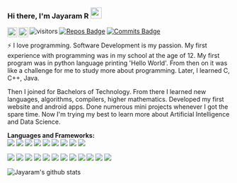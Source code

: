 ### Hi there, I'm Jayaram R <img src="https://media.giphy.com/media/hvRJCLFzcasrR4ia7z/giphy.gif" width="25px">
<a href="https://twitter.com/rj_jayaram">
  <img align="left" alt="Jayaram R | Twitter" width="22px" src="https://cdn.jsdelivr.net/npm/simple-icons@v3/icons/twitter.svg" />
</a>
<a href="https://www.linkedin.com/in/jayaram-r-58168a1a5/">
  <img align="left" alt="Abhishek's LinkdeIN" width="22px" src="https://cdn.jsdelivr.net/npm/simple-icons@v3/icons/linkedin.svg" />
</a>

![visitors](https://visitor-badge.glitch.me/badge?page_id=JayaramR307)
[![Repos Badge](https://badges.pufler.dev/repos/JayaramR307)](https://badges.pufler.dev)
[![Commits Badge](https://badges.pufler.dev/commits/monthly/JayaramR307)](https://badges.pufler.dev)


:zap: I love programming. Software Development is my passion. My first experience with programming was in my school at the age of 12. My first program was in python language printing 'Hello World'. From then on it was like a challenge for me to study more about programming. Later, I learned C, C++, Java.

Then I joined for Bachelors of Technology. From there I learned new languages, algorithms, compilers, higher mathematics. Developed my first website and android apps. Done numerous mini projects whenever I got the spare time. Now I'm trying my best to learn more about Artificial Intelligence and Data Science.

**Languages and Frameworks:**  
<img src="https://img.shields.io/badge/python%20-%2314354C.svg?&style=for-the-badge&logo=python&logoColor=white"/>
<img src="https://img.shields.io/badge/c%20-%2300599C.svg?&style=for-the-badge&logo=c&logoColor=white"/>
<img src="https://img.shields.io/badge/c++%20-%2300599C.svg?&style=for-the-badge&logo=c%2B%2B&ogoColor=white"/>
<img src="https://img.shields.io/badge/java-%23ED8B00.svg?&style=for-the-badge&logo=java&logoColor=white"/>
<img src="https://img.shields.io/badge/php-%23777BB4.svg?&style=for-the-badge&logo=php&logoColor=white"/>
<img src="https://img.shields.io/badge/javascript%20-%23323330.svg?&style=for-the-badge&logo=javascript&logoColor=%23F7DF1E"/>
<img src="https://img.shields.io/badge/html5%20-%23E34F26.svg?&style=for-the-badge&logo=html5&logoColor=white"/>
<img src="https://img.shields.io/badge/css3%20-%231572B6.svg?&style=for-the-badge&logo=css3&logoColor=white"/>
<img src="https://img.shields.io/badge/node.js%20-%2343853D.svg?&style=for-the-badge&logo=node.js&logoColor=white"/>

<img src="https://img.shields.io/badge/react%20-%2320232a.svg?&style=for-the-badge&logo=react&logoColor=%2361DAFB"/>
<img src="https://img.shields.io/badge/bootstrap%20-%23563D7C.svg?&style=for-the-badge&logo=bootstrap&logoColor=white"/>
<img src="https://img.shields.io/badge/jquery%20-%230769AD.svg?&style=for-the-badge&logo=jquery&logoColor=white"/>
<img src="https://img.shields.io/badge/Flutter%20-%2302569B.svg?&style=for-the-badge&logo=Flutter&logoColor=white" />

<img src="https://img.shields.io/badge/git%20-%23F05033.svg?&style=for-the-badge&logo=git&logoColor=white"/>
<img src="https://img.shields.io/badge/github%20-%23121011.svg?&style=for-the-badge&logo=github&logoColor=white"/>

<img src="https://img.shields.io/badge/mysql-%2300f.svg?&style=for-the-badge&logo=mysql&logoColor=white"/>

<img src="https://img.shields.io/badge/Keras%20-%23D00000.svg?&style=for-the-badge&logo=Keras&logoColor=white"/>
<img src="https://img.shields.io/badge/TensorFlow%20-%23FF6F00.svg?&style=for-the-badge&logo=TensorFlow&logoColor=white" />
<img src="https://img.shields.io/badge/pandas%20-%23150458.svg?&style=for-the-badge&logo=pandas&logoColor=white" />
<img src="https://img.shields.io/badge/numpy%20-%23013243.svg?&style=for-the-badge&logo=numpy&logoColor=white" />

<img src="https://img.shields.io/badge/Jupyter%20-%23F37626.svg?&style=for-the-badge&logo=Jupyter&logoColor=white" />

![Jayaram's github stats](https://github-readme-stats.vercel.app/api?username=JayaramR307&show_icons=true&theme=tokyonight)
